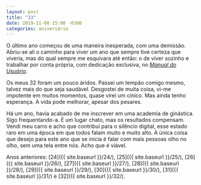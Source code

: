 ```yaml
---
layout: post
title: "33"
date: 2019-11-08 15:00 -0300
categories: aniversário
---
```

O último ano começou de uma maneira inesperada, com uma demissão. Abriu-se ali o caminho para viver um ano que sempre tive certeza que viveria, mas do qual sempre me esquivara até então: o de viver sozinho e trabalhar por conta própria, com dedicação exclusiva, no [_Manual do Usuário_](https://manualdousuario.net).

Os meus 32 foram um pouco áridos. Passei um tempão comigo mesmo, talvez mais do que seja saudável. Desgostei de muita coisa, vi-me impotente em muitos momentos, quase virei um cínico. Mas ainda tenho esperança. A vida pode melhorar, apesar dos pesares.

Há um ano, havia acabado de me inscrever em uma academia de ginástica. Sigo frequentando-a. É um lugar chato, mas os resultados compensam. Vendi meu carro e acho que contribuí para o silêncio digital, esse estado raro em uma época em que todos falam muito e muito alto. A única coisa que desejo para este ano que se inicia é falar com mais pessoas olho no olho, sem uma tela entre nós. Acho que é viável.

Anos anteriores: [24]({{ site.baseurl }}/24/), [25]({{ site.baseurl }}/25/), [26]({{ site.baseurl }}/26/), [27]({{ site.baseurl }}/27/), [28]({{ site.baseurl }}/28/), [29]({{ site.baseurl }}/29/), [30]({{ site.baseurl }}/30/), [31]({{ site.baseurl }}/31/) e [32]({{ site.baseurl }}/32/).
